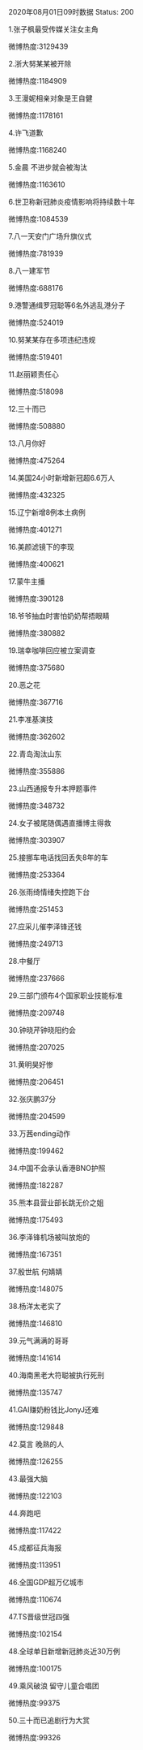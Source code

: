 2020年08月01日09时数据
Status: 200

1.张子枫最受传媒关注女主角

微博热度:3129439

2.浙大努某某被开除

微博热度:1184909

3.王漫妮相亲对象是王自健

微博热度:1178161

4.许飞道歉

微博热度:1168240

5.金晨 不进步就会被淘汰

微博热度:1163610

6.世卫称新冠肺炎疫情影响将持续数十年

微博热度:1084539

7.八一天安门广场升旗仪式

微博热度:781939

8.八一建军节

微博热度:688176

9.港警通缉罗冠聪等6名外逃乱港分子

微博热度:524019

10.努某某存在多项违纪违规

微博热度:519401

11.赵丽颖责任心

微博热度:518098

12.三十而已

微博热度:508880

13.八月你好

微博热度:475264

14.美国24小时新增新冠超6.6万人

微博热度:432325

15.辽宁新增8例本土病例

微博热度:401271

16.美颜滤镜下的李现

微博热度:400621

17.蒙牛主播

微博热度:390128

18.爷爷抽血时害怕奶奶帮捂眼睛

微博热度:380882

19.瑞幸咖啡回应被立案调查

微博热度:375680

20.恶之花

微博热度:367716

21.李准基演技

微博热度:362602

22.青岛淘汰山东

微博热度:355886

23.山西通报专升本押题事件

微博热度:348732

24.女子被尾随偶遇直播博主得救

微博热度:303907

25.接挪车电话找回丢失8年的车

微博热度:253364

26.张雨绮情绪失控跑下台

微博热度:251453

27.应采儿催李泽锋还钱

微博热度:249713

28.中餐厅

微博热度:237666

29.三部门颁布4个国家职业技能标准

微博热度:209748

30.钟晓芹钟晓阳约会

微博热度:207025

31.黄明昊好惨

微博热度:206451

32.张庆鹏37分

微博热度:204599

33.万茜ending动作

微博热度:199462

34.中国不会承认香港BNO护照

微博热度:182287

35.熊本县营业部长跳无价之姐

微博热度:175493

36.李泽锋机场被叫放炮的

微博热度:167351

37.殷世航 何婧婧

微博热度:148075

38.杨洋太老实了

微博热度:146810

39.元气满满的哥哥

微博热度:141614

40.海南黑老大符聪被执行死刑

微博热度:135747

41.GAI赚奶粉钱比JonyJ还难

微博热度:129848

42.莫言 晚熟的人

微博热度:126255

43.最强大脑

微博热度:122103

44.奔跑吧

微博热度:117422

45.成都征兵海报

微博热度:113951

46.全国GDP超万亿城市

微博热度:110674

47.TS晋级世冠四强

微博热度:102154

48.全球单日新增新冠肺炎近30万例

微博热度:100175

49.乘风破浪 留守儿童合唱团

微博热度:99375

50.三十而已追剧行为大赏

微博热度:99326

